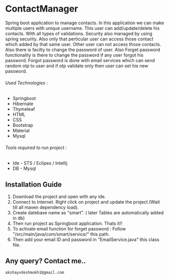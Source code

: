 # ContactManager
Spring boot application to manage contacts. 
In this application we can make multiple users with unique username. This user can add/update/delete his contacts. With all types of validations.
Security also managed by using spring security. Also only that perticular user can access those contact which added by that same user. Other user can not access those contacts.
Also there is facilty to change the password of user. Also Forget password functionality is there to change the password if any user forgot his password. Forgot password is done with email services which can send random otp to user and if otp validate only then user can set his new password.

###### Used Technologies : 
 - Springboot
 - Hibernate
 - Thymeleaf
 - HTML
 - CSS
 - Bootstrap
 - Material
 - Mysql
 
###### Tools required to run project :
 - Ide - STS / Eclipes / Intellij
 - DB - Mysql   
  
## Installation Guide
  1. Download the project and open with any ide. 
  2. Connect to Internet. Right click on project and update the project.(Wait till all maven dependency load).
  3. Create datebase name as "smart". ( later Tables are automatically added in db) 
  4. Then run project as Springboot application. Thats it!! 
  5. To activate email function for forget password :
     Follow "/src/main/java/com/smart/service/" this path. 
  6. Then add your email ID and password in "EmailService.java" this class file.

## Any query? Contact me.. 
```
akshayvdeshmukh1@gmail.com  
```
